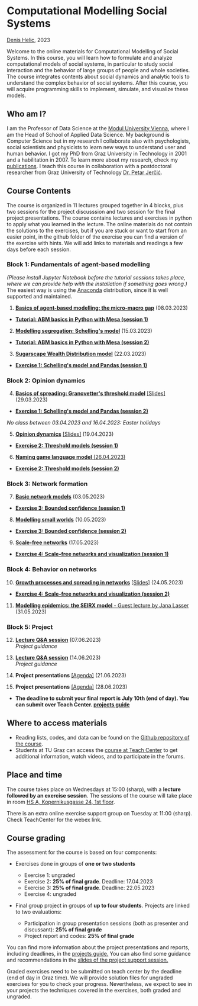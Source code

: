 # Computational Modelling Social Systems
[Denis Helic](https://courses.isds.tugraz.at/dhelic/), 2023

Welcome to the online materials for Computational Modelling of Social Systems. 
In this course, you will learn how to formulate and analyze computational models of social systems, in particular to study social interaction and the behavior of large groups of people and whole societies. The course integrates contents about social dynamics and analytic tools to understand the complex behavior of social systems. After this course, you will acquire programming skills to implement, simulate, and visualize these models.

## Who am I?

I am the Professor of Data Science at the [Modul University Vienna](https://www.modul.ac.at/), where I am the Head of School of Applied Data Science. My background is Computer Science but in my research I collaborate also with psychologists, social scientists and physicists to learn new ways to understand user and human behavior. I got my PhD from Graz University in Technology in 2001 and a habilitation in 2007. To learn more about my research, check my [publications](https://scholar.google.at/citations?user=7tAilWQAAAAJ&hl=de). I teach this course in collaboration with a postdoctoral researcher from Graz University of Technology [Dr. Petar Jerčić](https://petarjercic.com/).

## Course Contents
The course is organized in 11 lectures grouped together in 4 blocks, plus two sessions for the project discusssion and two session for the final project presentations. The course contains lectures and exercises in python to apply what you learned in the lecture. The online materials do not contain the solutions to the exercises, but if you are stuck or want to start from an easier point, in the github folder of the exercise you can find a version of the exercise with hints. We will add links to materials and readings a few days before each session.

### Block 1: Fundamentals of agent-based modelling

*(Please install Jupyter Notebook before the tutorial sessions takes place, where we can provide help with the installation if something goes wrong.)* The easiest way is using the [Anaconda](https://jupyter-notebook-beginner-guide.readthedocs.io/en/latest/install.html) distribution, since it is well supported and maintained.

1. [**Basics of agent-based modelling: the micro-macro gap**](https://pjercic.github.io/ComputationalModellingSocialSystems2023/01_Introduction/Introduction.html)  (08.03.2023)  
- [**Tutorial: ABM basics in Python with Mesa (session 1)**](https://pjercic.github.io/ComputationalModellingSocialSystems2023/Exercise_00_Tut/Exercise_Tutorial.html)

2. [**Modelling segregation: Schelling's model**]() (15.03.2023)  
- [**Tutorial: ABM basics in Python with Mesa (session 2)**](https://pjercic.github.io/ComputationalModellingSocialSystems2023/Exercise_00_Tut/Exercise_Tutorial.html)

3. [**Sugarscape Wealth Distribution model**]() (22.03.2023)  
- [**Exercise 1: Schelling's model and Pandas (session 1)**]()

### Block 2: Opinion dynamics

4. [**Basics of spreading: Granovetter's threshold model**]() [[Slides]]()  (29.03.2023)  
- [**Exercise 1: Schelling's model and Pandas (session 2)**]()

*No class between 03.04.2023 and 16.04.2023: Easter holidays*

5. [**Opinion dynamics**]() [[Slides]]()  (19.04.2023)  
- [**Exercise 2: Threshold models (session 1)**]()

6. [**Naming game language model**  (26.04.2023)]()    
- [**Exercise 2: Threshold models (session 2)**]()

### Block 3: Network formation

7. [**Basic network models**]()  (03.05.2023)  
- [**Exercise 3: Bounded confidence (session 1)**]()

8. [**Modelling small worlds**]()  (10.05.2023)  
- [**Exercise 3: Bounded confidence (session 2)**]()

9. [**Scale-free networks**]()  (17.05.2023)  
- [**Exercise 4: Scale-free networks and visualization (session 1)**]()

### Block 4: Behavior on networks

10. [**Growth processes and spreading in networks**]() [[Slides]]()  (24.05.2023)   
- [**Exercise 4: Scale-free networks and visualization (session 2)**]()

11. [**Modelling epidemics: the SEIRX model** - Guest lecture by Jana Lasser]()  (31.05.2023) 

### Block 5: Project

12. [**Lecture Q&A session**]()  (07.06.2023)  
*Project guidance*  

12. [**Lecture Q&A session**]()  (14.06.2023)  
*Project guidance*  

14. **Project presentations** [[Agenda]]() (21.06.2023)
<!-- - Make sure your whole group is available between 16:00 and 19:00 -->

15. **Project presentations** [[Agenda]]() (28.06.2023)
<!-- - Make sure your whole group is available between 16:00 and 19:00 -->

- **The deadline to submit your final report is July 10th (end of day). You can submit over Teach Center. [projects guide](https://pjercic.github.io/ComputationalModellingSocialSystems2023/ProjectsGuide.html)**

## Where to access materials

- Reading lists, codes, and data can be found on the [Github repository of the course](https://github.com/pjercic/ComputationalModellingSocialSystems2023).
- Students at TU Graz can access the [course at Teach Center](https://tc.tugraz.at/main/enrol/index.php?id=4384) to get additional information, watch videos, and to participate in the forums.

## Place and time

The course takes place on Wednesdays at 15:00 (sharp), with a **lecture followed by an exercise session**. The sessions of the course will take place in room [HS A, Kopernikusgasse 24, 1st floor](https://online.tugraz.at/tug_online/ris.ris?pOrgNr=37&pQuellGeogrBTypNr=5&pZielGeogrBTypNr=5&pZielGeogrBerNr=350001&pRaumNr=4010&pActionFlag=A&pShowEinzelraum=J).

There is an extra online exercise support group on Tuesday at 11:00 (sharp). Check TeachCenter for the webex link.

## Course grading

The assessment for the course is based on four components:

- Exercises done in groups of **one or two students**
  - Exercise 1: ungraded
  - Exercise 2: **25% of final grade**. Deadline: 17.04.2023
  - Exercise 3: **25% of final grade**. Deadline: 22.05.2023
  - Exercise 4: ungraded
  
- Final group project in groups of **up to four students**. Projects are linked to two evaluations:
  - Participation in group presentation sessions (both as presenter and discussant): **25% of final grade**
  - Project report and codes: **25% of final grade**

You can find more information about the project presentations and reports, including deadlines, in the [projects guide.](https://pjercic.github.io/ComputationalModellingSocialSystems2023/ProjectsGuide.html) You can also find some guidance and recommendations in the [slides of the project support session.]()

Graded exercises need to be submitted on teach center by the deadline (end of day in Graz time). We will provide solution files for ungraded exercises for you to check your progress. Nevertheless, we expect to see in your projects the techniques covered in the exercises, both graded and ungraded.
